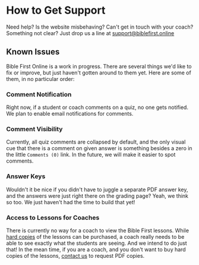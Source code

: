 # How to Get Support

Need help? Is the website misbehaving? Can't get in touch with your coach? Something not clear? Just drop us a line at [support@biblefirst.online](mailto:support@biblefirst.online?subject=Support%20Request)

## Known Issues

Bible First Online is a work in progress. There are several things we'd like to fix or improve, but just haven't gotten around to them yet. Here are some of them, in no particular order:

### Comment Notification

Right now, if a student or coach comments on a quiz, no one gets notified. We plan to enable email notifications for comments.

### Comment Visibility

Currently, all quiz comments are collapsed by default, and the only visual cue that there is a comment on given answer is something besides a zero in the little `Comments (0)` link. In the future, we will make it easier to spot comments.

### Answer Keys

Wouldn't it be nice if you didn't have to juggle a separate PDF answer key, and the answers were just right there on the grading page? Yeah, we think so too. We just haven't had the time to build that yet!

### Access to Lessons for Coaches

There is currently no way for a coach to view the Bible First lessons. While [hard copies](https://www.getbiblefirst.com/purchase/) of the lessons can be purchased, a coach really needs to be able to see exactly what the students are seeing. And we intend to do just that! In the mean time, if you are a coach, and you don't want to buy hard copies of the lessons, [contact us](mailto:support@biblefirst.online?subject=Support%20Request) to request PDF copies.
